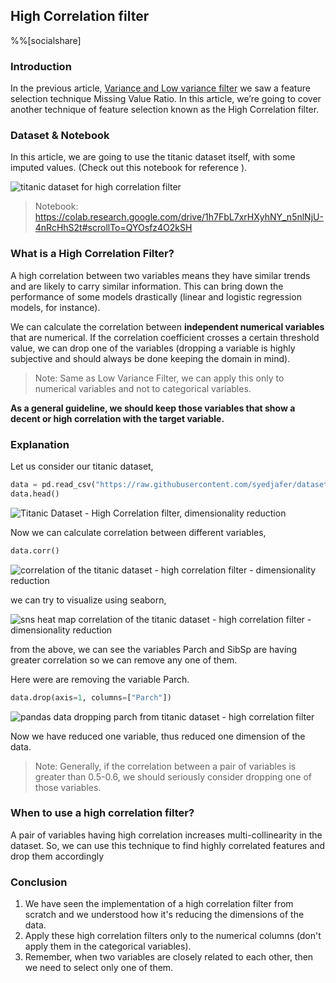 ## High Correlation filter

%%[socialshare]

### Introduction

In the previous article, [Variance and Low variance filter](https://blog.learnml.xyz/variance-and-low-variance-filter) we saw a feature selection technique Missing Value Ratio. In this article, we’re going to cover another technique of feature selection known as the High Correlation filter.

### Dataset & Notebook
In this article, we are going to use the titanic dataset itself, with some imputed values. (Check out this notebook for reference ).


![titanic dataset for high correlation filter](https://cdn.hashnode.com/res/hashnode/image/upload/v1646279383310/UJREnYq6O.png)

> Notebook: https://colab.research.google.com/drive/1h7FbL7xrHXyhNY_n5nlNjU-4nRcHhS2t#scrollTo=QYOsfz4O2kSH

### What is a High Correlation Filter?

A high correlation between two variables means they have similar trends and are likely to carry similar information. This can bring down the performance of some models drastically (linear and logistic regression models, for instance).

We can calculate the correlation between **independent numerical variables** that are numerical. If the correlation coefficient crosses a certain threshold value, we can drop one of the variables (dropping a variable is highly subjective and should always be done keeping the domain in mind).

> Note: Same as Low Variance Filter, we can apply this only to numerical variables and not to categorical variables.

**As a general guideline, we should keep those variables that show a decent or high correlation with the target variable.**

### Explanation

Let us consider our titanic dataset,

```python
data = pd.read_csv("https://raw.githubusercontent.com/syedjafer/datasets/main/titanic.csv")
data.head()
```

![Titanic Dataset - High Correlation filter, dimensionality reduction](https://cdn.hashnode.com/res/hashnode/image/upload/v1646279646982/_9AnXWAhu.png)

Now we can calculate correlation between different variables, 

```python
data.corr()
```


![correlation of the titanic dataset - high correlation filter - dimensionality reduction](https://cdn.hashnode.com/res/hashnode/image/upload/v1646279723627/MLob_i55o.png)

we can try to visualize using seaborn, 


![sns heat map correlation of the titanic dataset - high correlation filter - dimensionality reduction](https://cdn.hashnode.com/res/hashnode/image/upload/v1646279757101/qO3ZpnyT7.png)

from the above, we can see the variables Parch and SibSp are having greater correlation so we can remove any one of them. 

Here were are removing the variable Parch. 

```python
data.drop(axis=1, columns=["Parch"])
```

![pandas data dropping parch from titanic dataset - high correlation filter](https://cdn.hashnode.com/res/hashnode/image/upload/v1646280073378/_uUv4eWRs.png)

Now we have reduced one variable, thus reduced one dimension of the data. 

> Note: Generally, if the correlation between a pair of variables is greater than 0.5-0.6, we should seriously consider dropping one of those variables.


### When to use a high correlation filter?

A pair of variables having high correlation increases multi-collinearity in the dataset. So, we can use this technique to find highly correlated features and drop them accordingly


### Conclusion
1. We have seen the implementation of a high correlation filter from scratch and we understood how it's reducing the dimensions of the data.
2. Apply these high correlation filters only to the numerical columns (don't apply them in the categorical variables).
3. Remember, when two variables are closely related to each other, then we need to select only one of them.

